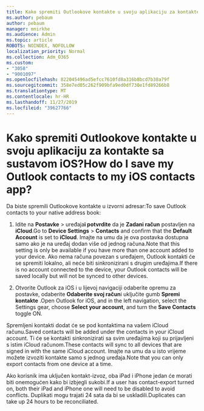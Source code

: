 ```yaml
---
title: Kako spremiti Outlookove kontakte u svoju aplikaciju za kontakte sa sustavom iOS?
ms.author: pebaum
author: pebaum
manager: mnirkhe
ms.audience: Admin
ms.topic: article
ROBOTS: NOINDEX, NOFOLLOW
localization_priority: Normal
ms.collection: Adm_O365
ms.custom:
- "3058"
- "9001097"
ms.openlocfilehash: 822045496ad5efcc7610fd8a316b8bcd7b38a79f
ms.sourcegitcommit: 358e7ed05c262f909bfa9ed0df730e1fd89266b8
ms.translationtype: MT
ms.contentlocale: hr-HR
ms.lasthandoff: 11/27/2019
ms.locfileid: "39627766"
---
```

# <a name="how-do-i-save-my-outlook-contacts-to-my-ios-contacts-app"></a><span data-ttu-id="48c6f-102">Kako spremiti Outlookove kontakte u svoju aplikaciju za kontakte sa sustavom iOS?</span><span class="sxs-lookup"><span data-stu-id="48c6f-102">How do I save my Outlook contacts to my iOS contacts app?</span></span>

<span data-ttu-id="48c6f-103">Da biste spremili Outlookove kontakte u izvorni adresar:</span><span class="sxs-lookup"><span data-stu-id="48c6f-103">To save Outlook contacts to your native address book:</span></span>
 
1. <span data-ttu-id="48c6f-104">Idite na **Postavke** > uređaja**i potvrdite** da je **Zadani račun** postavljen na **iCloud**.</span><span class="sxs-lookup"><span data-stu-id="48c6f-104">Go to **Device Settings** > **Contacts** and confirm that the **Default Account** is set to **iCloud**.</span></span> <span data-ttu-id="48c6f-105">Imajte na umu da je ova postavka dostupna samo ako je na uređaj dodan više od jednog računa.</span><span class="sxs-lookup"><span data-stu-id="48c6f-105">Note that this setting is only be available if you have more than one account added to your device.</span></span> <span data-ttu-id="48c6f-106">Ako nema računa povezan s uređajem, Outlook kontakti će se spremiti lokalno, ali neće biti sinkronizirani s drugim uređajima.</span><span class="sxs-lookup"><span data-stu-id="48c6f-106">If there is no account connected to the device, your Outlook contacts will be saved locally but will not be synced to other devices.</span></span>
 
2. <span data-ttu-id="48c6f-107">Otvorite Outlook za iOS i u lijevoj navigaciji odaberite opremu za postavke, odaberite **Odaberite svoj račun**i uključite gumb **Spremi kontakte** .</span><span class="sxs-lookup"><span data-stu-id="48c6f-107">Open Outlook for iOS, and in the left navigation, select the Settings gear, choose **Select your account**, and turn the **Save Contacts** toggle ON.</span></span>
 
<span data-ttu-id="48c6f-108">Spremljeni kontakti dodat će se pod kontaktima na vašem iCloud računu.</span><span class="sxs-lookup"><span data-stu-id="48c6f-108">Saved contacts will be added under the contacts in your iCloud account.</span></span> <span data-ttu-id="48c6f-109">Ti će se kontakti sinkronizirati sa svim uređajima koji su prijavljeni s istim iCloud računom.</span><span class="sxs-lookup"><span data-stu-id="48c6f-109">These contacts will sync to all devices that are signed in with the same iCloud account.</span></span> <span data-ttu-id="48c6f-110">Imajte na umu da u isto vrijeme možete izvoziti kontakte samo s jednog uređaja.</span><span class="sxs-lookup"><span data-stu-id="48c6f-110">Note that you can only export contacts from one device at a time.</span></span>
 
<span data-ttu-id="48c6f-111">Ako korisnik ima uključen kontakt-izvoz, oba iPad i iPhone jedan će morati biti onemogućen kako bi izbjegli sukobi.</span><span class="sxs-lookup"><span data-stu-id="48c6f-111">If a user has contact-export turned on, both their iPad and iPhone one will need to be disabled to avoid conflicts.</span></span> <span data-ttu-id="48c6f-112">Duplikati mogu trajati 24 sata da bi se uskladili.</span><span class="sxs-lookup"><span data-stu-id="48c6f-112">Duplicates can take up 24 hours to be reconciliated.</span></span>